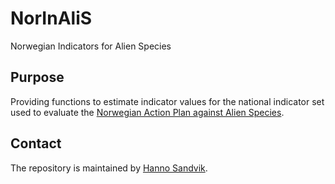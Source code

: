 # NorInAliS
Norwegian Indicators for Alien Species

## Purpose
Providing functions to estimate indicator values for the national indicator set used to evaluate the [Norwegian Action Plan against Alien Species](https://www.regjeringen.no/no/dokumenter/bekjempelse-av-fremmede-skadelige-organismer/id2721711/).

## Contact
The repository is maintained by [Hanno Sandvik](mailto:hanno.sandvik@nina.no).
